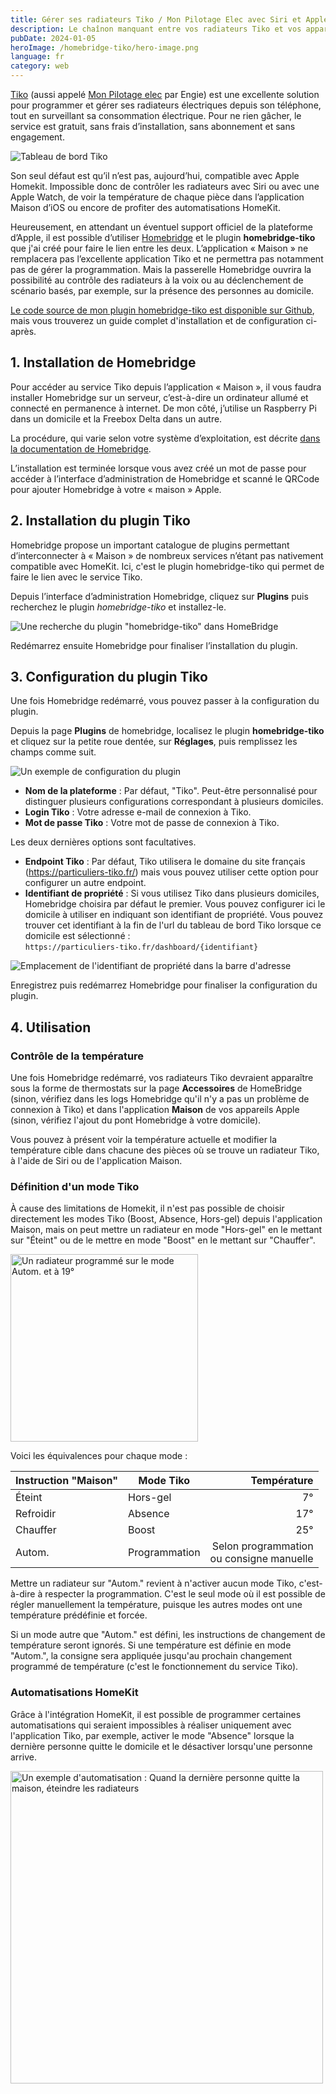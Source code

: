 ```yaml
---
title: Gérer ses radiateurs Tiko / Mon Pilotage Elec avec Siri et Apple Home
description: Le chaînon manquant entre vos radiateurs Tiko et vos appareils Apple grâce à HomeBridge.
pubDate: 2024-01-05
heroImage: /homebridge-tiko/hero-image.png
language: fr
category: web
---
```


[Tiko](https://www.tiko.fr/) (aussi appelé [Mon Pilotage elec](https://particuliers.engie.fr/landing/mon-pilotage-elec-sea.html)
par Engie) est une excellente solution pour programmer et gérer ses radiateurs électriques depuis son
téléphone, tout en surveillant sa consommation électrique. Pour ne rien gâcher, le service est gratuit, sans frais
d’installation, sans abonnement et sans engagement.

![Tableau de bord Tiko](/homebridge-tiko/tableau-de-bord-tiko.png)

Son seul défaut est qu’il n’est pas, aujourd’hui, compatible avec Apple Homekit. Impossible donc de contrôler les
radiateurs avec Siri ou avec une Apple Watch, de voir la température de chaque pièce dans l’application Maison
d’iOS ou encore de profiter des automatisations HomeKit.

Heureusement, en attendant un éventuel support officiel de la plateforme d’Apple, il est possible
d’utiliser [Homebridge](https://homebridge.io) et le plugin **homebridge-tiko** que j'ai créé pour faire le lien entre
les deux. L’application « Maison » ne remplacera pas l’excellente application Tiko et ne permettra pas notamment pas de
gérer la programmation. Mais la passerelle Homebridge ouvrira la possibilité au contrôle des radiateurs à la voix ou au
déclenchement de scénario basés, par exemple, sur la présence des personnes au domicile.

[Le code source de mon plugin homebridge-tiko est disponible sur Github](https://github.com/clemlatz/homebridge-tiko/),
mais vous trouverez un guide complet d'installation et de configuration ci-après.

## 1. Installation de Homebridge

Pour accéder au service Tiko depuis l’application « Maison », il vous faudra installer Homebridge sur un serveur,
c’est-à-dire un ordinateur allumé et connecté en permanence à internet. De mon côté, j’utilise un Raspberry Pi dans un
domicile et la Freebox Delta dans un autre.

La procédure, qui varie selon votre système d’exploitation, est
décrite [dans la documentation de Homebridge](https://github.com/homebridge/homebridge/wiki).

L’installation est terminée lorsque vous avez créé un mot de passe pour accéder à l’interface d’administration de
Homebridge et scanné le QRCode pour ajouter Homebridge à votre « maison » Apple.

## 2. Installation du plugin Tiko

Homebridge propose un important catalogue de plugins permettant d’interconnecter à « Maison » de nombreux services
n’étant pas nativement compatible avec HomeKit. Ici, c'est le plugin homebridge-tiko qui permet de faire le lien avec le
service Tiko.

Depuis l’interface d’administration Homebridge, cliquez sur **Plugins** puis recherchez le plugin _homebridge-tiko_ et
installez-le.

![Une recherche du plugin "homebridge-tiko" dans HomeBridge](/homebridge-tiko/installation-du-plugin-tiko.png)

Redémarrez ensuite Homebridge pour finaliser l’installation du plugin.

## 3. Configuration du plugin Tiko

Une fois Homebridge redémarré, vous pouvez passer à la configuration du plugin.

Depuis la page **Plugins** de homebridge, localisez le plugin **homebridge-tiko** et cliquez sur la petite roue dentée,
sur **Réglages**, puis remplissez les champs comme suit.

![Un exemple de configuration du plugin](/homebridge-tiko/configuration-du-plugin-tiko.png)

- **Nom de la plateforme** : Par défaut, "Tiko". Peut-être personnalisé pour distinguer plusieurs configurations
  correspondant à plusieurs domiciles.
- **Login Tiko** : Votre adresse e-mail de connexion à Tiko.
- **Mot de passe Tiko** : Votre mot de passe de connexion à Tiko.

Les deux dernières options sont facultatives.

- **Endpoint Tiko** : Par défaut, Tiko utilisera le domaine du site français (https://particuliers-tiko.fr/) mais vous
  pouvez utiliser cette option pour configurer un autre endpoint.
- **Identifiant de propriété** : Si vous utilisez Tiko dans plusieurs domiciles, Homebridge choisira par défaut le
  premier. Vous pouvez configurer ici le domicile à utiliser en indiquant son identifiant de propriété. Vous pouvez
  trouver cet identifiant à la fin de l'url du tableau de bord Tiko lorsque ce domicile est
  sélectionné :<br /> `https://particuliers-tiko.fr/dashboard/{identifiant}`

![Emplacement de l'identifiant de propriété dans la barre d'adresse](/homebridge-tiko/identifiant-de-propriete.png)

Enregistrez puis redémarrez Homebridge pour finaliser la configuration du plugin.

## 4. Utilisation

### Contrôle de la température

Une fois Homebridge redémarré, vos radiateurs Tiko devraient apparaître sous la forme de thermostats sur la page
**Accessoires** de HomeBridge (sinon, vérifiez dans les logs Homebridge qu'il n'y a pas un problème de connexion à Tiko)
et dans l'application **Maison** de vos appareils Apple (sinon, vérifiez l'ajout du pont Homebridge à votre domicile).

Vous pouvez à présent voir la température actuelle et modifier la température cible dans chacune des pièces où se trouve
un radiateur Tiko, à l'aide de Siri ou de l'application Maison.

### Définition d'un mode Tiko

À cause des limitations de Homekit, il n'est pas possible de choisir directement les modes Tiko (Boost, Absence,
Hors-gel) depuis l'application Maison, mais on peut mettre un radiateur en mode "Hors-gel" en le mettant sur "Éteint"
ou de le mettre en mode "Boost" en le mettant sur "Chauffer".

<div class="text-center">
  <img 
    alt="Un radiateur programmé sur le mode Autom. et à 19°" 
    src="/homebridge-tiko/radiateur-autom-19-degres.png" 
    width="300"
  />
</div>

Voici les équivalences pour chaque mode :

| Instruction "Maison" | Mode Tiko     |                                   Température |
| -------------------- | ------------- | --------------------------------------------: |
| Éteint               | Hors-gel      |                                            7° |
| Refroidir            | Absence       |                                           17° |
| Chauffer             | Boost         |                                           25° |
| Autom.               | Programmation | Selon programmation <br/>ou consigne manuelle |

Mettre un radiateur sur "Autom." revient à n'activer aucun mode Tiko, c'est-à-dire à respecter la programmation. C'est
le seul mode où il est possible de régler manuellement la température, puisque les autres modes ont une température
prédéfinie et forcée.

Si un mode autre que "Autom." est défini, les instructions de changement de température seront
ignorés. Si une température est définie en mode "Autom.", la consigne sera appliquée jusqu'au prochain changement
programmé de température (c'est le fonctionnement du service Tiko).

### Automatisations HomeKit

Grâce à l'intégration HomeKit, il est possible de programmer certaines automatisations qui seraient impossibles à
réaliser uniquement avec l'application Tiko, par exemple, activer le mode "Absence" lorsque la dernière personne quitte
le domicile et le désactiver lorsqu'une personne arrive.

<div class="text-center">
  <img 
    alt="Un exemple d'automatisation : Quand la dernière personne quitte la maison, éteindre les radiateurs" 
    src="/homebridge-tiko/automatisation-homekit.jpeg" 
    width="500"
  />
</div>
